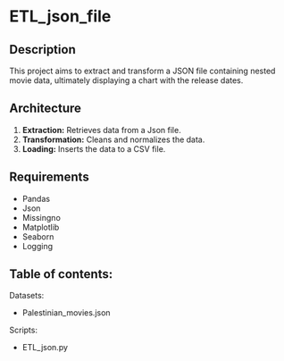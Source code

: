 # ETL_json_file

## Description

This project aims to extract and transform a JSON file containing nested movie data, ultimately displaying a chart with the release dates.

## Architecture

1. **Extraction:** Retrieves data from a Json file.
2. **Transformation:** Cleans and normalizes the data.
3. **Loading:** Inserts the data to a CSV file.


## Requirements

* Pandas
* Json
* Missingno
* Matplotlib
* Seaborn
* Logging

## Table of contents:
Datasets:
* Palestinian_movies.json

Scripts:
* ETL_json.py
